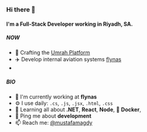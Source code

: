 ### Hi there 👋

#### I'm a Full-Stack Developer working in Riyadh, SA.

##### NOW

- 🕋 Crafting the [Umrah Platform](https://nasvisit.com)
- ✈️ Develop internal aviation systems [flynas](https://flynas.com)
- 

##### BIO

- 🏢 I'm currently working at **flynas**
- ⚙️ I use daily: `.cs`, `.js`, `.jsx`, `.html`, `.css`
- 🌱 Learning all about **.NET**, **React**, **Node**, 🐳 **Docker**, 
- 💬 Ping me about **development**
- 📫 Reach me: [@mustafamagdy](https://twitter.com/mustafamagdy)
